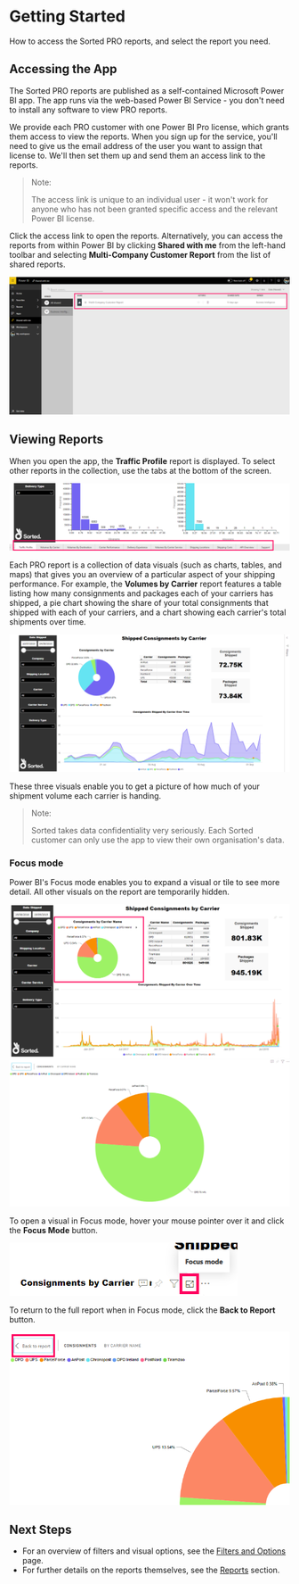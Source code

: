 # Getting Started

How to access the Sorted PRO reports, and select the report you need.

## Accessing the App

The Sorted PRO reports are published as a self-contained Microsoft Power BI app. The app runs via the web-based Power BI Service - you don't need to install any software to view PRO reports.

We provide each PRO customer with one Power BI Pro license, which grants them access to view the reports. When you sign up for the service, you'll need to give us the email address of the user you want to assign that license to. We'll then set them up and send them an access link to the reports. 

> <span class="note-header">Note:</span>
>
> The access link is unique to an individual user - it won't work for anyone who has not been granted specific access and the relevant Power BI license.

Click the access link to open the reports. Alternatively, you can access the reports from within Power BI by clicking **Shared with me** from the left-hand toolbar and selecting **Multi-Company Customer Report** from the list of shared reports.

<a href="../images/reports/shared-with-me.png" target="_blank">
  <img src="../images/reports/shared-with-me.png"/>
</a>

## Viewing Reports

When you open the app, the **Traffic Profile** report is displayed. To select other reports in the collection, use the tabs at the bottom of the screen.

<a href="../images/reports/toolbar.png" target="_blank">
  <img src="../images/reports/toolbar.png"/>
</a>

Each PRO report is a collection of data visuals (such as charts, tables, and maps) that gives you an overview of a particular aspect of your shipping performance. For example, the **Volumes by Carrier** report features a table listing how many consignments and packages each of your carriers has shipped, a pie chart showing the share of your total consignments that shipped with each of your carriers, and a chart showing each carrier's total shipments over time. 

<a href="../images/reports/by-carrier.png" target="_blank">
  <img src="../images/reports/by-carrier.png"/>
</a>

These three visuals enable you to get a picture of how much of your shipment volume each carrier is handing.

> <span class="note-header">Note:</span>
>
> Sorted takes data confidentiality very seriously. Each Sorted customer can only use the app to view their own organisation's data. 

### Focus mode

Power BI's Focus mode enables you to expand a visual or tile to see more detail. All other visuals on the report are temporarily hidden.

<a href="../images/reports/focus-before.png" target="_blank">
  <img src="../images/reports/focus-before.png"/>
</a>

<a href="../images/reports/focus-after.png" target="_blank">
  <img src="../images/reports/focus-after.png"/>
</a>

To open a visual in Focus mode, hover your mouse pointer over it and click the **Focus Mode** button.

<a href="../images/reports/focus-mode.png" target="_blank">
  <img src="../images/reports/focus-mode.png"/>
</a>

To return to the full report when in Focus mode, click the **Back to Report** button.

<a href="../images/reports/focus-btr.png" target="_blank">
  <img src="../images/reports/focus-btr.png"/>
</a>

## Next Steps

* For an overview of filters and visual options, see the [Filters and Options](filters-options.md) page.
* For further details on the reports themselves, see the [Reports](reports.md) section.
